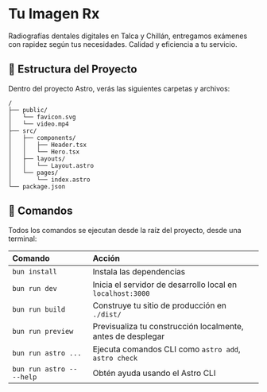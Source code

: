 # Tu Imagen Rx

Radiografías dentales digitales en Talca y Chillán, entregamos exámenes con rapidez según tus necesidades. Calidad y eficiencia a tu servicio.

## 🚀 Estructura del Proyecto

Dentro del proyecto Astro, verás las siguientes carpetas y archivos:

```text
/
├── public/
│   └── favicon.svg
│   └── video.mp4
├── src/
│   ├── components/
│   │   ├── Header.tsx
│   │   └── Hero.tsx
│   ├── layouts/
│   │   └── Layout.astro
│   └── pages/
│       └── index.astro
└── package.json
```

## 🧞 Comandos

Todos los comandos se ejecutan desde la raíz del proyecto, desde una terminal:

| Comando                   | Acción                                                      |
| :------------------------ | :---------------------------------------------------------- |
| `bun install`             | Instala las dependencias                                    |
| `bun run dev`             | Inicia el servidor de desarrollo local en `localhost:3000`  |
| `bun run build`           | Construye tu sitio de producción en `./dist/`               |
| `bun run preview`         | Previsualiza tu construcción localmente, antes de desplegar |
| `bun run astro ...`       | Ejecuta comandos CLI como `astro add`, `astro check`        |
| `bun run astro -- --help` | Obtén ayuda usando el Astro CLI                             |
